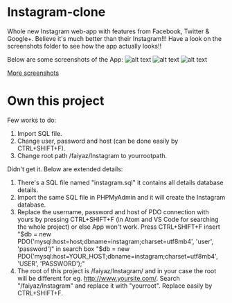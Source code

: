 # Instagram-clone
Whole new Instagram web-app with features from Facebook, Twitter &amp; Google+. Believe it's much better than their Instagram!!!
Have a look on the screenshots folder to see how the app actually looks!!

Below are some screenshots of the App:
![alt text](https://github.com/yTakkar/Instagram-clone/blob/master/screenshots/Snap%202017-03-23%20at%2019.53.17.png)
![alt text](https://github.com/yTakkar/Instagram-clone/blob/master/screenshots/Snap%202017-03-23%20at%2019.57.36.png)
![alt text](https://github.com/yTakkar/Instagram-clone/blob/master/screenshots/Snap%202017-03-23%20at%2019.53.38.png)

[More screenshots](https://www.dropbox.com/sh/7yysaawc7fn4ls0/AAAebtBOyYk-hiLXBjHxTz-da?dl=0 "More screenshots")

# Own this project
Few works to do:
  1. Import SQL file.          
  2. Change user, password and host (can be done easily by CTRL+SHIFT+F).
  3. Change root path /faiyaz/Instagram to yourrootpath.
 
 Didn't get it. Below are extended details:
 
1. There's a SQL file named "instagram.sql" it contains all details database details.
2. Import the same SQL file in PHPMyAdmin and it will create the Instagram database.
3. Replace the username, password and host of PDO connection with yours by pressing CTRL+SHIFT+F (in Atom and VS Code for searching the whole project) or else App won't work.                                                                                                Press CTRL+SHIFT+F insert "$db = new PDO('mysql:host=host;dbname=instagram;charset=utf8mb4', 'user', 'password')" in search box         "$db = new PDO('mysql:host=YOUR_HOST;dbname=instagram;charset=utf8mb4', 'USER', 'PASSWORD');"
4. The root of this project is /faiyaz/Instagram/ and in your case the root will be different for eg. http://www.yoursite.com/. Search "/faiyaz/Instagram" and replace it with "yourroot". Replace easily by CTRL+SHIFT+F.
